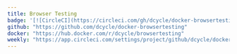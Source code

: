 ```yaml
---
title: Browser Testing
badge: '[![CircleCI](https://circleci.com/gh/dcycle/docker-browsertesting/tree/master.svg?style=svg)](https://circleci.com/gh/dcycle/docker-browsertesting/tree/master)'
github: "https://github.com/dcycle/docker-browsertesting"
docker: "https://hub.docker.com/r/dcycle/browsertesting"
weekly: "https://app.circleci.com/settings/project/github/dcycle/docker-browsertesting/triggers"
---
```

